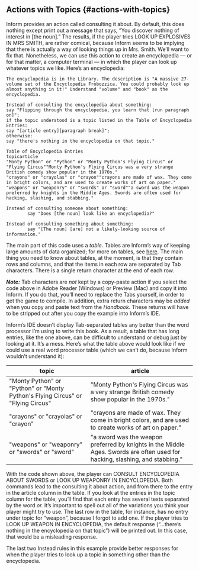 ## Actions with Topics {#actions-with-topics}

Inform provides an action called consulting it about. By default, this does nothing except print out a message that says, “You discover nothing of interest in [the noun].” The results, if the player tries LOOK UP EXPLOSIVES IN MRS SMITH, are rather comical, because Inform seems to be implying that there is actually a way of looking things up in Mrs. Smith. We’ll want to fix that. Nonetheless, we can use this action to create an encyclopedia — or for that matter, a computer terminal — in which the player can look up whatever topics we like. Here’s an encyclopedia:

```inform7
The encyclopedia is in the Library. The description is "A massive 27-volume set of the Encyclopedia Frobozzica. You could probably look up almost anything in it!" Understand "volume" and "book" as the encyclopedia.

Instead of consulting the encyclopedia about something:
say "Flipping through the encyclopedia, you learn that [run paragraph on]";
if the topic understood is a topic listed in the Table of Encyclopedia Entries:
say "[article entry][paragraph break]";
otherwise:
say "there's nothing in the encyclopedia on that topic."

Table of Encyclopedia Entries
topicarticle
"Monty Python" or "Python" or "Monty Python's Flying Circus" or "Flying Circus""Monty Python's Flying Circus was a very strange British comedy show popular in the 1970s."
"crayons" or "crayolas" or "crayon""crayons are made of wax. They come in bright colors, and are used to create works of art on paper."
"weapons" or "weaponry" or "swords" or "sword""a sword was the weapon preferred by knights in the Middle Ages. Swords are often used for hacking, slashing, and stabbing."

Instead of consulting someone about something:
        say "Does [the noun] look like an encyclopedia?"

Instead of consulting something about something:
        say "[The noun] [are] not a likely-looking source of information."
```

The main part of this code uses a _table_. Tables are Inform’s way of keeping large amounts of data organized; for more on tables, see [here](../chapter_10_advanced_topics/tables.md#tables). The main thing you need to know about tables, at the moment, is that they contain rows and columns, and that the items in each row are separated by Tab characters. There is a single return character at the end of each row.

**_Note:_** Tab characters are _not_ kept by a copy-paste action if you select the code above in Adobe Reader (Windows) or Preview (Mac) and copy it into Inform. If you do that, you’ll need to replace the Tabs yourself, in order to get the game to compile. In addition, extra return characters may be _added_ when you copy and paste text from the _Handbook._ These returns will have to be stripped out after you copy the example into Inform’s IDE.

Inform’s IDE doesn’t display Tab-separated tables any better than the word processor I’m using to write this book. As a result, a table that has long entries, like the one above, can be difficult to understand or debug just by looking at it. It’s a mess. Here’s what the table above would look like if we could use a real word processor table (which we can’t do, because Inform wouldn’t understand it):

| topic | article |
| --- | --- |
| "Monty Python" or "Python" or "Monty Python's Flying Circus" or "Flying Circus" | "Monty Python's Flying Circus was a very strange British comedy show popular in the 1970s." |
| "crayons" or "crayolas" or "crayon" | "crayons are made of wax. They come in bright colors, and are used to create works of art on paper." |
| "weapons" or "weaponry" or "swords" or "sword" | "a sword was the weapon preferred by knights in the Middle Ages. Swords are often used for hacking, slashing, and stabbing." |

With the code shown above, the player can CONSULT ENCYCLOPEDIA ABOUT SWORDS or LOOK UP WEAPONRY IN ENCYCLOPEDIA. Both commands lead to the consulting it about action, and from there to the entry in the article column in the table. If you look at the entries in the topic column for the table, you’ll find that each entry has several texts separated by the word _or._ It’s important to spell out all of the variations you think your player might try to use. The last row in the table, for instance, has no entry under topic for “weapon”, because I forgot to add one. If the player tries to LOOK UP WEAPON IN ENCYCLOPEDIA, the default response (“...there’s nothing in the encyclopedia on that topic”) will be printed out. In this case, that would be a misleading response.

The last two Instead rules in this example provide better responses for when the player tries to look up a topic in something other than the encyclopedia.
